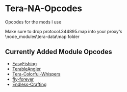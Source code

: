 # Tera-NA-Opcodes
Opcodes for the mods I use

Make sure to drop protocol.344895.map into your proxy's \node_modules\tera-data\map folder

## Currently Added Module Opcodes
- [EasyFishing](https://github.com/TerableCoder/easy-fishing-5.0)
- [TerableAngler](https://github.com/TerableCoder/TerableAngler)
- [Tera-Colorful-Whispers](https://github.com/TerableCoder/tera-colorful-whispers)
- [fly-forever](https://github.com/tera-mods/fly-forever)
- [Endless-Crafting](https://github.com/TerableCoder/Endless-Crafting)
